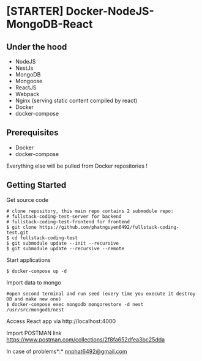 # [STARTER] Docker-NodeJS-MongoDB-React

Under the hood
--------
- NodeJS
- NestJs
- MongoDB
- Mongoose
- ReactJS
- Webpack
- Nginx (serving static content compiled by react)
- Docker
- docker-compose

## Prerequisites
- Docker
- docker-compose

Everything else will be pulled from Docker repositories !

Getting Started
---------------
Get source code
```
# clone repository, this main repo contains 2 submodule repo: 
# fullstack-coding-test-server for backend
# fullstack-coding-test-frontend for frontend
$ git clone https://github.com/phatnguyen6492/fullstack-coding-test.git
$ cd fullstack-coding-test
$ git submodule update --init --recursive
$ git submodule update --recursive --remote
```
Start applications
```
$ docker-compose up -d
```
Import data to mongo
```
#open second terminal and run seed (every time you execute it destroy DB and make new one)
$ docker-compose exec mongodb mongorestore -d nest /usr/src/mongodb/nest
```
Access React app via http://localhost:4000

Import POSTMAN link https://www.postman.com/collections/2f8fa652dfea3bc25dda

In case of problems*:* nnphat6492@gmail.com
